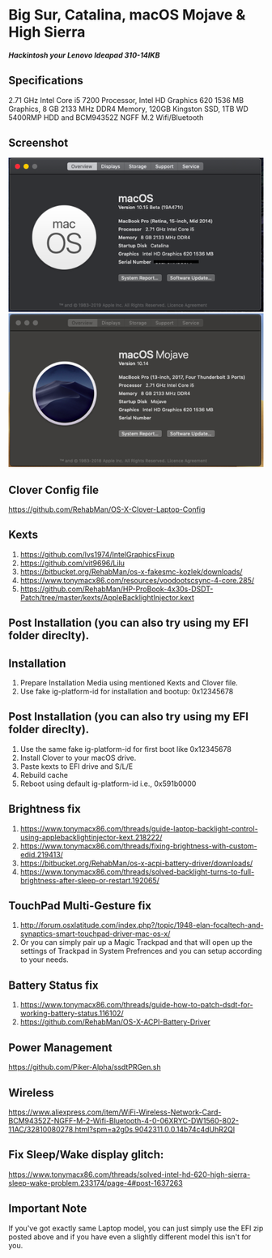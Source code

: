 # Big Sur, Catalina, macOS Mojave & High Sierra
##### Hackintosh your Lenovo Ideapad 310-14IKB

## Specifications
2.71 GHz Intel Core i5 7200 Processor, Intel HD Graphics 620 1536 MB Graphics, 8 GB 2133 MHz DDR4 Memory, 120GB Kingston SSD, 1TB WD 5400RMP HDD and BCM94352Z NGFF M.2 Wifi/Bluetooth

##  Screenshot

![alt text](https://raw.githubusercontent.com/29satnam/LenovoHackintosh/master/ScreenshotCatalina.png)
![alt text](https://raw.githubusercontent.com/29satnam/LenovoHackintosh/master/Screenshot.png)

## Clover Config file
https://github.com/RehabMan/OS-X-Clover-Laptop-Config

## Kexts
1. https://github.com/lvs1974/IntelGraphicsFixup
2. https://github.com/vit9696/Lilu
3. https://bitbucket.org/RehabMan/os-x-fakesmc-kozlek/downloads/
4. https://www.tonymacx86.com/resources/voodootscsync-4-core.285/
5. https://github.com/RehabMan/HP-ProBook-4x30s-DSDT-Patch/tree/master/kexts/AppleBacklightInjector.kext

## Post Installation (you can also try using my EFI folder direclty).
## Installation 
1. Prepare Installation Media using mentioned Kexts and Clover file.
2. Use fake ig-platform-id for installation and bootup: 0x12345678

## Post Installation (you can also try using my EFI folder direclty).
1. Use the same fake ig-platform-id for first boot like 0x12345678
2. Install Clover to your macOS drive.
3. Paste kexts to EFI drive and S/L/E
4. Rebuild cache
5. Reboot using default ig-platform-id i.e., 0x591b0000

## Brightness fix
1. https://www.tonymacx86.com/threads/guide-laptop-backlight-control-using-applebacklightinjector-kext.218222/ 
2. https://www.tonymacx86.com/threads/fixing-brightness-with-custom-edid.219413/ 
3. https://bitbucket.org/RehabMan/os-x-acpi-battery-driver/downloads/  
4. https://www.tonymacx86.com/threads/solved-backlight-turns-to-full-brightness-after-sleep-or-restart.192065/

## TouchPad Multi-Gesture fix
1. http://forum.osxlatitude.com/index.php?/topic/1948-elan-focaltech-and-synaptics-smart-touchpad-driver-mac-os-x/
2. Or you can simply pair up a Magic Trackpad and that will open up the settings of Trackpad in System Prefrences and you can setup according to your needs.

## Battery Status fix
1. https://www.tonymacx86.com/threads/guide-how-to-patch-dsdt-for-working-battery-status.116102/
2. https://github.com/RehabMan/OS-X-ACPI-Battery-Driver

## Power Management
https://github.com/Piker-Alpha/ssdtPRGen.sh

## Wireless
https://www.aliexpress.com/item/WiFi-Wireless-Network-Card-BCM94352Z-NGFF-M-2-Wifi-Bluetooth-4-0-06XRYC-DW1560-802-11AC/32810080278.html?spm=a2g0s.9042311.0.0.14b74c4dUhR2Ql

## Fix Sleep/Wake display glitch:
https://www.tonymacx86.com/threads/solved-intel-hd-620-high-sierra-sleep-wake-problem.233174/page-4#post-1637263


## Important Note
If you've got exactly same Laptop model, you can just simply use the EFI zip posted above and if you have even a slightly different model this isn't for you.
